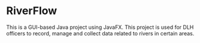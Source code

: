 # RiverFlow
This is a GUI-based Java project using JavaFX. This project is used for DLH officers to record, manage and collect data related to rivers in certain areas.
